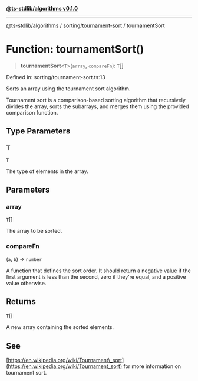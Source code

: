 [**@ts-stdlib/algorithms v0.1.0**](../../../README.md)

***

[@ts-stdlib/algorithms](../../../README.md) / [sorting/tournament-sort](../README.md) / tournamentSort

# Function: tournamentSort()

> **tournamentSort**\<`T`\>(`array`, `compareFn`): `T`[]

Defined in: sorting/tournament-sort.ts:13

Sorts an array using the tournament sort algorithm.

Tournament sort is a comparison-based sorting algorithm that recursively divides the array,
sorts the subarrays, and merges them using the provided comparison function.

## Type Parameters

### T

`T`

The type of elements in the array.

## Parameters

### array

`T`[]

The array to be sorted.

### compareFn

(`a`, `b`) => `number`

A function that defines the sort order. It should return a negative value if the first argument is less than the second, zero if they're equal, and a positive value otherwise.

## Returns

`T`[]

A new array containing the sorted elements.

## See

[https://en.wikipedia.org/wiki/Tournament\_sort](https://en.wikipedia.org/wiki/Tournament_sort) for more information on tournament sort.
